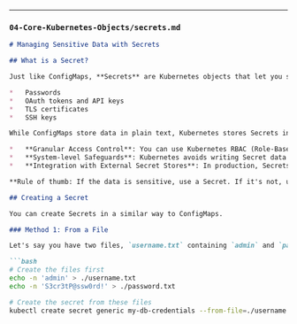 
---

### `04-Core-Kubernetes-Objects/secrets.md`

```markdown
# Managing Sensitive Data with Secrets

## What is a Secret?

Just like ConfigMaps, **Secrets** are Kubernetes objects that let you store and manage data to be used by your Pods. So what's the difference? Secrets are intended exclusively for sensitive information, such as:

*   Passwords
*   OAuth tokens and API keys
*   TLS certificates
*   SSH keys

While ConfigMaps store data in plain text, Kubernetes stores Secrets in base64 encoding. **It's very important to understand that base64 is an encoding, not an encryption.** It is trivial to decode. The true value of Secrets comes from how Kubernetes treats them:

*   **Granular Access Control**: You can use Kubernetes RBAC (Role-Based Access Control) to strictly control which users and service accounts can read a particular Secret.
*   **System-level Safeguards**: Kubernetes avoids writing Secret data to disk where possible (e.g., by using in-memory filesystems) and does not include it in verbose log outputs.
*   **Integration with External Secret Stores**: In production, Secrets can be integrated with external, more secure vaults like HashiCorp Vault or AWS Secrets Manager.

**Rule of thumb: If the data is sensitive, use a Secret. If it's not, use a ConfigMap.**

## Creating a Secret

You can create Secrets in a similar way to ConfigMaps.

### Method 1: From a File

Let's say you have two files, `username.txt` containing `admin` and `password.txt` containing `S3cr3tP@ssw0rd!`.

```bash
# Create the files first
echo -n 'admin' > ./username.txt
echo -n 'S3cr3tP@ssw0rd!' > ./password.txt

# Create the secret from these files
kubectl create secret generic my-db-credentials --from-file=./username.txt --from-file=./password.txt
